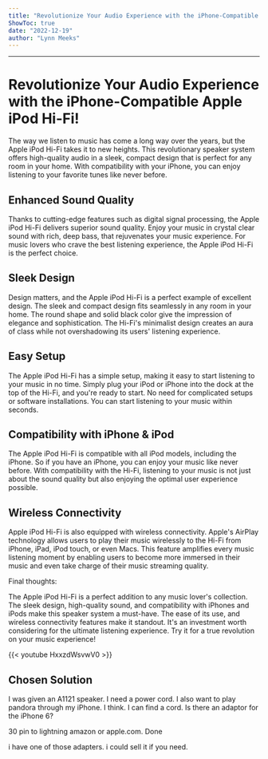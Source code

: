```yaml
---
title: "Revolutionize Your Audio Experience with the iPhone-Compatible Apple iPod Hi-Fi!"
ShowToc: true 
date: "2022-12-19"
author: "Lynn Meeks"
---
```

*****
# Revolutionize Your Audio Experience with the iPhone-Compatible Apple iPod Hi-Fi!

The way we listen to music has come a long way over the years, but the Apple iPod Hi-Fi takes it to new heights. This revolutionary speaker system offers high-quality audio in a sleek, compact design that is perfect for any room in your home. With compatibility with your iPhone, you can enjoy listening to your favorite tunes like never before.

## Enhanced Sound Quality

Thanks to cutting-edge features such as digital signal processing, the Apple iPod Hi-Fi delivers superior sound quality. Enjoy your music in crystal clear sound with rich, deep bass, that rejuvenates your music experience. For music lovers who crave the best listening experience, the Apple iPod Hi-Fi is the perfect choice. 

## Sleek Design

Design matters, and the Apple iPod Hi-Fi is a perfect example of excellent design. The sleek and compact design fits seamlessly in any room in your home. The round shape and solid black color give the impression of elegance and sophistication. The Hi-Fi's minimalist design creates an aura of class while not overshadowing its users' listening experience.

## Easy Setup

The Apple iPod Hi-Fi has a simple setup, making it easy to start listening to your music in no time. Simply plug your iPod or iPhone into the dock at the top of the Hi-Fi, and you're ready to start. No need for complicated setups or software installations. You can start listening to your music within seconds.

## Compatibility with iPhone & iPod

The Apple iPod Hi-Fi is compatible with all iPod models, including the iPhone. So if you have an iPhone, you can enjoy your music like never before. With compatibility with the Hi-Fi, listening to your music is not just about the sound quality but also enjoying the optimal user experience possible.

## Wireless Connectivity

Apple iPod Hi-Fi is also equipped with wireless connectivity. Apple's AirPlay technology allows users to play their music wirelessly to the Hi-Fi from iPhone, iPad, iPod touch, or even Macs. This feature amplifies every music listening moment by enabling users to become more immersed in their music and even take charge of their music streaming quality.

Final thoughts:

The Apple iPod Hi-Fi is a perfect addition to any music lover's collection. The sleek design, high-quality sound, and compatibility with iPhones and iPods make this speaker system a must-have. The ease of its use, and wireless connectivity features make it standout. It's an investment worth considering for the ultimate listening experience. Try it for a true revolution on your music experience!

{{< youtube HxxzdWsvwV0 >}} 



## Chosen Solution
 I was given an A1121 speaker. I need a power cord. I also want to play pandora through my iPhone. I think. I can find a cord. Is there an adaptor  for the iPhone 6?

 30 pin to lightning amazon or apple.com. Done

 i have one of those adapters.
i could sell it if you need.




